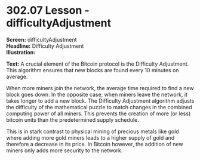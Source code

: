 # 302.07 Lesson - difficultyAdjustment

**Screen:** difficultyAdjustment\
**Headline:** Difficulty Adjustment\
**Illustration:**

**Text:** A crucial element of the Bitcoin protocol is the Difficulty Adjustment. This algorithm ensures that new blocks are found every 10 minutes on average.&#x20;

When more miners join the network, the average time required to find a new block goes down. In the opposite case, when miners leave the network, it takes longer to add a new block. The Difficulty Adjustment algorithm adjusts the difficulty of the mathematical puzzle to match changes in the combined computing power of all miners. This prevents the creation of more (or less) bitcoin units than the predetermined supply schedule.&#x20;

This is in stark contrast to physical mining of precious metals like gold where adding more gold miners leads to a higher supply of gold and therefore a decrease in its price. In Bitcoin however, the addition of new miners only adds more security to the network.
